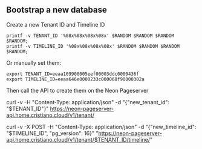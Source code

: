 

## Bootstrap a new database

Create a new Tenant ID and Timeline ID

```
printf -v TENANT_ID '%08x%08x%08x%08x' $RANDOM $RANDOM $RANDOM $RANDOM;
printf -v TIMELINE_ID '%08x%08x%08x%08x' $RANDOM $RANDOM $RANDOM $RANDOM;

```

Or manually set them:


```
export TENANT_ID=eeaa109900005eef00003ddc0000436f
export TIMELINE_ID=eeaa646e0000233c000068f90000302a
```

Then call the API to create them on the Neon Pageserver

curl -v -H "Content-Type: application/json" -d "{\"new_tenant_id\": \"$TENANT_ID\"}" https://neon-pageserver-api.home.cristiano.cloud/v1/tenant/

curl -v      -X POST -H "Content-Type: application/json" -d "{\"new_timeline_id\": \"$TIMELINE_ID\", \"pg_version\": 16}" "https://neon-pageserver-api.home.cristiano.cloud/v1/tenant/$TENANT_ID/timeline/"
